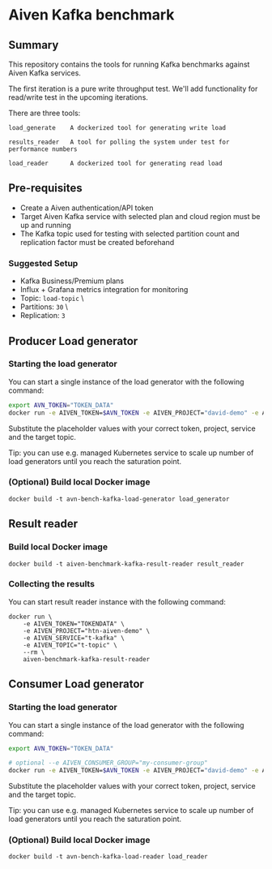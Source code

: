 # Aiven Kafka benchmark

## Summary

This repository contains the tools for running Kafka benchmarks against Aiven Kafka services.

The first iteration is a pure write throughput test. We'll add functionality for read/write test in the upcoming iterations.

There are three tools:

    load_generate    A dockerized tool for generating write load

    results_reader   A tool for polling the system under test for performance numbers

    load_reader      A dockerized tool for generating read load

## Pre-requisites

- Create a Aiven authentication/API token
- Target Aiven Kafka service with selected plan and cloud region must be up and running
- The Kafka topic used for testing with selected partition count and replication factor must be created beforehand

### Suggested Setup

- Kafka Business/Premium plans
- Influx + Grafana metrics integration for monitoring
- Topic: `load-topic` \
- Partitions: `30` \
- Replication: `3`

## Producer Load generator

### Starting the load generator

You can start a single instance of the load generator with the following command:

```bash
export AVN_TOKEN="TOKEN_DATA"
docker run -e AIVEN_TOKEN=$AVN_TOKEN -e AIVEN_PROJECT="david-demo" -e AIVEN_SERVICE="kafka-bench" -e AIVEN_TOPIC="load-topic" --rm -d davidavn/avn-bench-kafka-load-generator:latest
```

Substitute the placeholder values with your correct token, project, service and the target topic.

Tip: you can use e.g. managed Kubernetes service to scale up number of load generators until you reach the saturation point.

### (Optional) Build local Docker image

    docker build -t avn-bench-kafka-load-generator load_generator

## Result reader

### Build local Docker image

    docker build -t aiven-benchmark-kafka-result-reader result_reader

### Collecting the results

You can start result reader instance with the following command:

    docker run \
        -e AIVEN_TOKEN="TOKENDATA" \
        -e AIVEN_PROJECT="htn-aiven-demo" \
        -e AIVEN_SERVICE="t-kafka" \
        -e AIVEN_TOPIC="t-topic" \
        --rm \
        aiven-benchmark-kafka-result-reader

## Consumer Load generator

### Starting the load generator

You can start a single instance of the load generator with the following command:

```bash
export AVN_TOKEN="TOKEN_DATA"

# optional --e AIVEN_CONSUMER_GROUP="my-consumer-group"
docker run -e AIVEN_TOKEN=$AVN_TOKEN -e AIVEN_PROJECT="david-demo" -e AIVEN_SERVICE="kafka-bench" -e AIVEN_TOPIC="load-topic" --rm -d davidavn/avn-bench-kafka-load-reader:latest
```

Substitute the placeholder values with your correct token, project, service and the target topic.

Tip: you can use e.g. managed Kubernetes service to scale up number of load generators until you reach the saturation point.

### (Optional) Build local Docker image

    docker build -t avn-bench-kafka-load-reader load_reader
